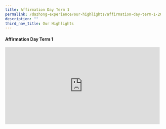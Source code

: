 ```yaml
---
title: Affirmation Day Term 1
permalink: /dazhong-experience/our-highlights/affirmation-day-term-1-2023/
description: ""
third_nav_title: Our Highlights
---
```

#### Affirmation Day Term 1

<iframe allow="autoplay; clipboard-write; encrypted-media; picture-in-picture; web-share" allowfullscreen="true" frameborder="0" scrolling="no" style="border:none;overflow:hidden" height="250" width="500" src="https://www.facebook.com/plugins/post.php?href=https%3A%2F%2Fwww.facebook.com%2Fdzpsofficial%2Fposts%2Fpfbid031XdBfgm9e9YG1kt58gc6K1cR6bMqTkxEM1gBWkv37UQeKVzHucFJXsHSSP9XbqRsl&amp;show_text=true&amp;width=500"></iframe>